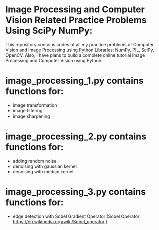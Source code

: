 # Image Processing and Computer Vision Related Practice Problems Using SciPy NumPy:

This repository contains codes of all my practice problems of Computer Vision and Image Processing using Python Libraries: NumPy, PIL, SciPy, OpenCV. Also, I have plans to build a complete online tutorial  Image Processing and Computer Vision using Python.


# image_processing_1.py contains functions for:
- image transformation
- image filtering
- image sharpening

# image_processing_2.py contains functions for:
- adding random noise
- denoising with gaussian kernel
- denoising with median kernel

# image_processing_3.py contains functions for:
- edge detection with Sobel Gradient Operator (Sobel Operator: https://en.wikipedia.org/wiki/Sobel_operator )
